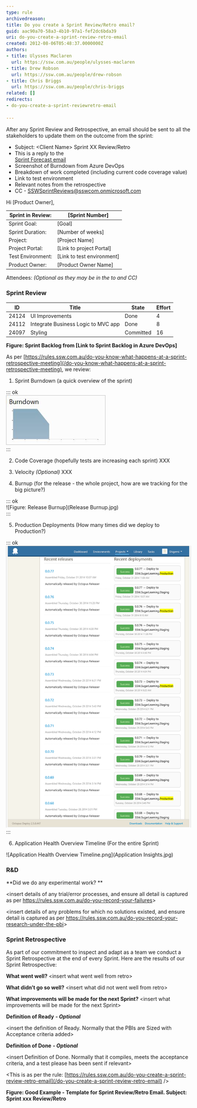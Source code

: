 ```yaml
---
type: rule
archivedreason: 
title: Do you create a Sprint Review/Retro email?
guid: aac90a70-58a3-4b10-97a1-fef2dc6bda39
uri: do-you-create-a-sprint-review-retro-email
created: 2012-08-06T05:48:37.0000000Z
authors:
- title: Ulysses Maclaren
  url: https://ssw.com.au/people/ulysses-maclaren
- title: Drew Robson
  url: https://ssw.com.au/people/drew-robson
- title: Chris Briggs
  url: https://ssw.com.au/people/chris-briggs
related: []
redirects:
- do-you-create-a-sprint-reviewretro-email

---
```


After any Sprint Review and Retrospective, an email should be sent to all the stakeholders to update them on the outcome from the sprint:

<!--endintro-->

* Subject: &lt;Client Name&gt; Sprint XX Review/Retro
* This is a reply to the <br>      [Sprint Forecast email](/Pages/Do-you-create-a-Sprint-Forecast-email.aspx)
* Screenshot of Burndown from Azure DevOps
* Breakdown of work completed (including current code coverage value)
* Link to test environment
* Relevant notes from the retrospective
* CC - SSWSprintReviews@sswcom.onmicrosoft.com



Hi [Product Owner],


| Sprint in Review:  | [Sprint Number] |
| --- | --- |
| Sprint Goal:  | [Goal] |
| Sprint Duration:  | [Number of weeks] |
| Project:  | [Project Name] |
| Project Portal:  | [Link to project Portal] |
| Test Environment:      | [Link to test environment] |
| Product Owner:  | [Product Owner Name] |


Attendees:        *(Optional as they may be in the to and CC)*



### Sprint Review





| **ID**  | **Title**  | **State**  |  **Effort** <br> |
| --- | --- | --- | --- |
| 24124 <br> | UI Improvements<br> | Done<br> | 4<br> |
| 24112 <br> | Integrate Business Logic to MVC app  <br> | Done | 8<br> |
| 24097 <br> | Styling<br> | Committed  <br> | 16<br> |

**Figure: Sprint Backlog from [Link to Sprint Backlog in Azure DevOps]** 


As per [https://rules.ssw.com.au/do-you-know-what-happens-at-a-sprint-retrospective-meeting](/do-you-know-what-happens-at-a-sprint-retrospective-meeting), we review:

1. Sprint Burndown (a quick overview of the sprint)


::: ok  
![Figure: Sprint Burndown](burndown.JPG)  
:::

2. Code Coverage (hopefully tests are increasing each sprint)
XXX

3. Velocity        *(Optional)*
XXX

4. Burnup (for the release - the whole project, how are we tracking for the big picture?)


::: ok  
![Figure: Release Burnup](Release Burnup.jpg)  
:::

5. Production Deployments (How many times did we deploy to Production?)


::: ok  
![Figure: Deployments from Octopus Deploy](production-deploy.png)  
:::

6. Application Health Overview Timeline (For the entire Sprint)

![Application Health Overview Timeline.png](Application Insights.jpg)

### R&D 




**Did we do any experimental work?
**

&lt;insert details of any trial/error processes, and ensure all detail is captured as per https://rules.ssw.com.au/do-you-record-your-failures&gt;

&lt;insert details of any problems for which no solutions existed, and ensure detail is captured as per https://rules.ssw.com.au/do-you-record-your-research-under-the-pbi&gt;

### Sprint Retrospective


As part of our commitment to inspect and adapt as a team we conduct a Sprint Retrospective at the end of every Sprint. Here are the results of our Sprint Retrospective:

**What went well?** 
&lt;insert what went well from retro&gt;

**What didn’t go so well?** 
&lt;insert what did not went well from retro&gt;

**What improvements will be made for the next Sprint?** 
&lt;insert what improvements will be made for the next Sprint&gt;

**Definition of Ready** ***- Optional***

&lt;insert the definition of Ready. Normally that the PBIs are Sized with Acceptance criteria added&gt;

**Definition of Done** ***- Optional***

&lt;insert Definition of Done. Normally that it compiles, meets the acceptance criteria, and a test please has been sent if relevant&gt;

&lt;This is as per the rule:        [https://rules.ssw.com.au/do-you-create-a-sprint-review-retro-email](/do-you-create-a-sprint-review-retro-email) /&gt;

**Figure: Good Example - Template for Sprint Review/Retro Email. Subject: Sprint xxx Review/Retro**
